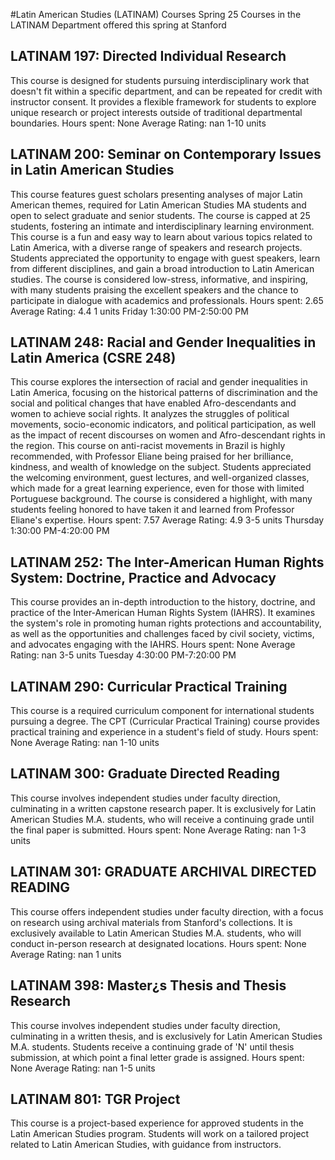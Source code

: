 #Latin American Studies (LATINAM) Courses Spring 25
Courses in the LATINAM Department offered this spring at Stanford
## LATINAM 197: Directed Individual Research
This course is designed for students pursuing interdisciplinary work that doesn't fit within a specific department, and can be repeated for credit with instructor consent. It provides a flexible framework for students to explore unique research or project interests outside of traditional departmental boundaries.
Hours spent: None
Average Rating: nan
1-10 units
## LATINAM 200: Seminar on Contemporary Issues in Latin American Studies
This course features guest scholars presenting analyses of major Latin American themes, required for Latin American Studies MA students and open to select graduate and senior students. The course is capped at 25 students, fostering an intimate and interdisciplinary learning environment.
This course is a fun and easy way to learn about various topics related to Latin America, with a diverse range of speakers and research projects. Students appreciated the opportunity to engage with guest speakers, learn from different disciplines, and gain a broad introduction to Latin American studies. The course is considered low-stress, informative, and inspiring, with many students praising the excellent speakers and the chance to participate in dialogue with academics and professionals.
Hours spent: 2.65
Average Rating: 4.4
1 units
Friday 1:30:00 PM-2:50:00 PM
## LATINAM 248: Racial and Gender Inequalities in Latin America (CSRE 248)
This course explores the intersection of racial and gender inequalities in Latin America, focusing on the historical patterns of discrimination and the social and political changes that have enabled Afro-descendants and women to achieve social rights. It analyzes the struggles of political movements, socio-economic indicators, and political participation, as well as the impact of recent discourses on women and Afro-descendant rights in the region.
This course on anti-racist movements in Brazil is highly recommended, with Professor Eliane being praised for her brilliance, kindness, and wealth of knowledge on the subject. Students appreciated the welcoming environment, guest lectures, and well-organized classes, which made for a great learning experience, even for those with limited Portuguese background. The course is considered a highlight, with many students feeling honored to have taken it and learned from Professor Eliane's expertise.
Hours spent: 7.57
Average Rating: 4.9
3-5 units
Thursday 1:30:00 PM-4:20:00 PM
## LATINAM 252: The Inter-American Human Rights System: Doctrine, Practice and Advocacy
This course provides an in-depth introduction to the history, doctrine, and practice of the Inter-American Human Rights System (IAHRS). It examines the system's role in promoting human rights protections and accountability, as well as the opportunities and challenges faced by civil society, victims, and advocates engaging with the IAHRS.
Hours spent: None
Average Rating: nan
3-5 units
Tuesday 4:30:00 PM-7:20:00 PM
## LATINAM 290: Curricular Practical Training
This course is a required curriculum component for international students pursuing a degree. The CPT (Curricular Practical Training) course provides practical training and experience in a student's field of study.
Hours spent: None
Average Rating: nan
1-10 units
## LATINAM 300: Graduate Directed Reading
This course involves independent studies under faculty direction, culminating in a written capstone research paper. It is exclusively for Latin American Studies M.A. students, who will receive a continuing grade until the final paper is submitted.
Hours spent: None
Average Rating: nan
1-3 units
## LATINAM 301: GRADUATE ARCHIVAL DIRECTED READING
This course offers independent studies under faculty direction, with a focus on research using archival materials from Stanford's collections. It is exclusively available to Latin American Studies M.A. students, who will conduct in-person research at designated locations.
Hours spent: None
Average Rating: nan
1 units
## LATINAM 398: Master¿s Thesis and Thesis Research
This course involves independent studies under faculty direction, culminating in a written thesis, and is exclusively for Latin American Studies M.A. students. Students receive a continuing grade of 'N' until thesis submission, at which point a final letter grade is assigned.
Hours spent: None
Average Rating: nan
1-5 units
## LATINAM 801: TGR Project
This course is a project-based experience for approved students in the Latin American Studies program. Students will work on a tailored project related to Latin American Studies, with guidance from instructors.